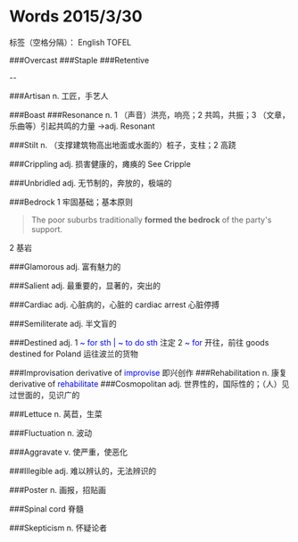 # Words 2015/3/30

标签（空格分隔）： English TOFEL

###Overcast
###Staple
###Retentive

--

###Artisan
n. 工匠，手艺人

###Boast
###Resonance
n. 1 （声音）洪亮，响亮；2 共鸣，共振；3 （文章，乐曲等）引起共鸣的力量
->adj. Resonant

###Stilt
n. （支撑建筑物高出地面或水面的）桩子，支柱；2 高跷

###Crippling
adj. 损害健康的，瘫痪的 See Cripple

###Unbridled
adj. 无节制的，奔放的，极端的

###Bedrock
1 牢固基础；基本原则
> The poor suburbs traditionally **formed the bedrock** of the party's support.

2 基岩

###Glamorous
adj. 富有魅力的

###Salient
adj. 最重要的，显著的，突出的

###Cardiac
adj. 心脏病的，心脏的 cardiac arrest 心脏停搏

###Semiliterate
adj. 半文盲的

###Destined
adj. 1 <span style="color:blue">~ for sth | ~ to do sth</span> 注定
2 <span style="color:blue">~ for </span>开往，前往 goods destined for Poland 运往波兰的货物

###Improvisation
derivative of <span style="color:blue">improvise</span> 即兴创作
###Rehabilitation
n. 康复 derivative of <span style="color:blue">rehabilitate</span>
###Cosmopolitan
adj. 世界性的，国际性的；（人）见过世面的，见识广的

###Lettuce
n. 莴苣，生菜

###Fluctuation
n. 波动

###Aggravate
v. 使严重，使恶化

###Illegible
adj. 难以辨认的，无法辨识的

###Poster
n. 画报，招贴画

###Spinal cord
脊髓

###Skepticism
n. 怀疑论者